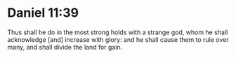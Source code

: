 # Daniel 11:39

Thus shall he do in the most strong holds with a strange god, whom he shall acknowledge [and] increase with glory: and he shall cause them to rule over many, and shall divide the land for gain.